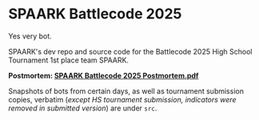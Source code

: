 # SPAARK Battlecode 2025

Yes very bot.

SPAARK's dev repo and source code for the Battlecode 2025 High School Tournament 1st place team SPAARK.

**Postmortem: [SPAARK Battlecode 2025 Postmortem.pdf](https://github.com/erikji/battlecode25/blob/main/SPAARK%20Battlecode%202025%20Postmortem.pdf)**

Snapshots of bots from certain days, as well as tournament submission copies, verbatim (*except HS tournament submission, indicators were removed in submitted version*) are under `src`.
